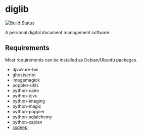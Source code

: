 diglib
======

[![Build Status](https://travis-ci.org/yasserglez/diglib.svg?branch=master)](https://travis-ci.org/yasserglez/diglib)

A personal digital document management software.

Requirements
------------

Most requirements can be installed as Debian/Ubuntu packages.

* djvulibre-bin
* ghostscript
* imagemagick
* poppler-utils
* python-cairo
* python-djvu
* python-imaging
* python-magic
* python-poppler
* python-sqlalchemy
* python-xapian
* [ssdeep](https://pypi.python.org/pypi/ssdeep)
